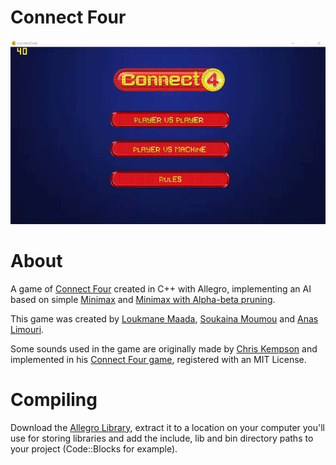 # Connect Four

![Connect_four_gif](connect_four_gif.gif)

# About
A game of [Connect Four](https://en.wikipedia.org/wiki/Connect_Four) created in C++ with Allegro, implementing an AI based on simple [Minimax](https://en.wikipedia.org/wiki/Minimax) and [Minimax with Alpha-beta pruning](https://en.wikipedia.org/wiki/Alpha–beta_pruning).  

This game was created by [Loukmane Maada](https://www.linkedin.com/in/loukmane-maada-638077151/), [Soukaina Moumou](https://www.linkedin.com/in/soukaina-moumou/) and [Anas Limouri](https://www.linkedin.com/in/anas-limouri/).  

Some sounds used in the game are originally made by [Chris Kempson](https://github.com/chriskempson) and implemented in his [Connect Four game](https://github.com/chriskempson/cpp-connect-four), registered with an MIT License.

# Compiling

Download the [Allegro Library](http://liballeg.org/download.html), extract it to a location on your computer you'll use for storing libraries and add the include, lib and bin directory paths to your project (Code::Blocks for example).



